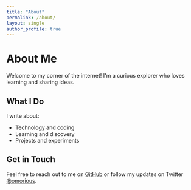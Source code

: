 ```yaml
---
title: "About"
permalink: /about/
layout: single
author_profile: true
---
```


# About Me

Welcome to my corner of the internet! I'm a curious explorer who loves learning and sharing ideas.

## What I Do

I write about:
- Technology and coding
- Learning and discovery
- Projects and experiments

## Get in Touch

Feel free to reach out to me on [GitHub](https://github.com/omorious) or follow my updates on Twitter [@omorious](https://twitter.com/omorious).